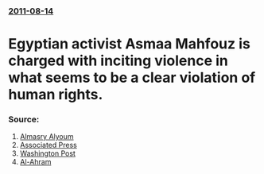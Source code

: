 ### [2011-08-14](/news/2011/08/14/index.md)

# Egyptian activist Asmaa Mahfouz is charged with inciting violence in what seems to be a clear violation of human rights. 




### Source:

1. [Almasry Alyoum](http://www.almasryalyoum.com/en/node/486305)
2. [Associated Press](http://www.google.com/hostednews/ap/article/ALeqM5i0xoScsMNw7ot-Egxk1mahUQvtQw?docId=932770894c45446c91937cd8d41d26d9)
3. [Washington Post](http://www.com/world/middle-east/prominent-egypt-activist-charged-with-inciting-violence-through-social-networking-sites/2011/08/14/gIQAYScUFJ_story.html?tid=sm_twitter_washingtonpost)
4. [Al-Ahram](http://english.ahram.org.eg/NewsContent/1/64/18823/Egypt/Politics-/Military-interrogates-activist-Asmaa-Mahfouz,-accu.aspx)
